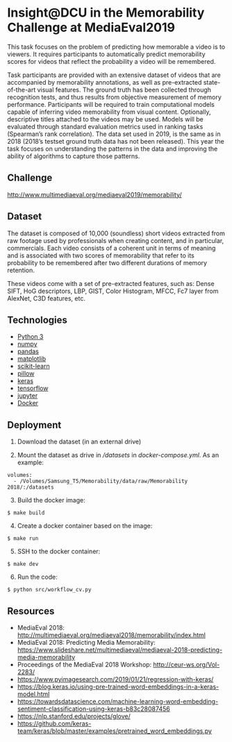 # Insight@DCU in the Memorability Challenge at MediaEval2019

This task focuses on the problem of predicting how memorable a video is to viewers. It requires participants to automatically predict memorability scores for videos that reflect the probability a video will be remembered. 

Task participants are provided with an extensive dataset of videos that are accompanied by memorability annotations, as well as pre-extracted state-of-the-art visual features. The ground truth has been collected through recognition tests, and thus results from objective measurement of memory performance. Participants will be required to train computational models capable of inferring video memorability from visual content. Optionally, descriptive titles attached to the videos may be used. Models will be evaluated through standard evaluation metrics used in ranking tasks (Spearman’s rank correlation). The data set used in 2019, is the same as in 2018 (2018’s testset ground truth data has not been released). This year the task focuses on understanding the patterns in the data and improving the ability of algorithms to capture those patterns.

## Challenge

http://www.multimediaeval.org/mediaeval2019/memorability/

## Dataset

The dataset is composed of 10,000 (soundless) short videos extracted from raw footage used by professionals when creating content, and in particular, commercials. Each video consists of a coherent unit in terms of meaning and is associated with two scores of memorability that refer to its probability to be remembered after two different durations of memory retention. 

These videos come with a set of pre-extracted features, such as: Dense SIFT, HoG descriptors, LBP, GIST, Color Histogram, MFCC, Fc7 layer from AlexNet, C3D features, etc.

## Technologies

* [Python 3](https://www.python.org/)
* [numpy](http://www.numpy.org)
* [pandas](https://pandas.pydata.org/)
* [matplotlib](https://matplotlib.org/)
* [scikit-learn](https://scikit-learn.org/)
* [pillow](https://pillow.readthedocs.io/)
* [keras](https://keras.io)
* [tensorflow](https://www.tensorflow.org/)
* [jupyter](https://jupyter.org/)
* [Docker](https://www.docker.com/)

## Deployment

1. Download the dataset (in an external drive)
   
2. Mount the dataset as drive in */datasets* in *docker-compose.yml*. As an example:
```
volumes:
  - /Volumes/Samsung_T5/Memorability/data/raw/Memorability 2018/:/datasets
```

3. Build the docker image:
```
$ make build
```

4. Create a docker container based on the image:
```
$ make run
```

5. SSH to the docker container:
```
$ make dev
```

6. Run the code:
```
$ python src/workflow_cv.py
```

## Resources

* MediaEval 2018: http://multimediaeval.org/mediaeval2018/memorability/index.html
* MediaEval 2018: Predicting Media Memorability: https://www.slideshare.net/multimediaeval/mediaeval-2018-predicting-media-memorability
* Proceedings of the MediaEval 2018 Workshop: http://ceur-ws.org/Vol-2283/
* https://www.pyimagesearch.com/2019/01/21/regression-with-keras/
* https://blog.keras.io/using-pre-trained-word-embeddings-in-a-keras-model.html
* https://towardsdatascience.com/machine-learning-word-embedding-sentiment-classification-using-keras-b83c28087456
* https://nlp.stanford.edu/projects/glove/
* https://github.com/keras-team/keras/blob/master/examples/pretrained_word_embeddings.py